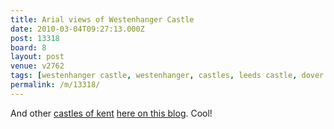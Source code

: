 ```yaml
---
title: Arial views of Westenhanger Castle
date: 2010-03-04T09:27:13.000Z
post: 13318
board: 8
layout: post
venue: v2762
tags: [westenhanger castle, westenhanger, castles, leeds castle, dover castle, kent]
permalink: /m/13318/
---
```

And other <a href="http://kathybsworlduk.blogspot.com/2010/03/up-up-and-away.html">castles of kent</a> <a href="http://kathybsworlduk.blogspot.com/2010/03/up-up-and-away.html">here on this blog</a>. Cool!
